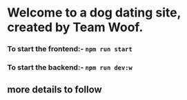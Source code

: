# Welcome to a dog dating site, created by Team Woof.

### To start the frontend:- `npm run start`

### To start the backend:- `npm run dev:w`

## more details to follow

